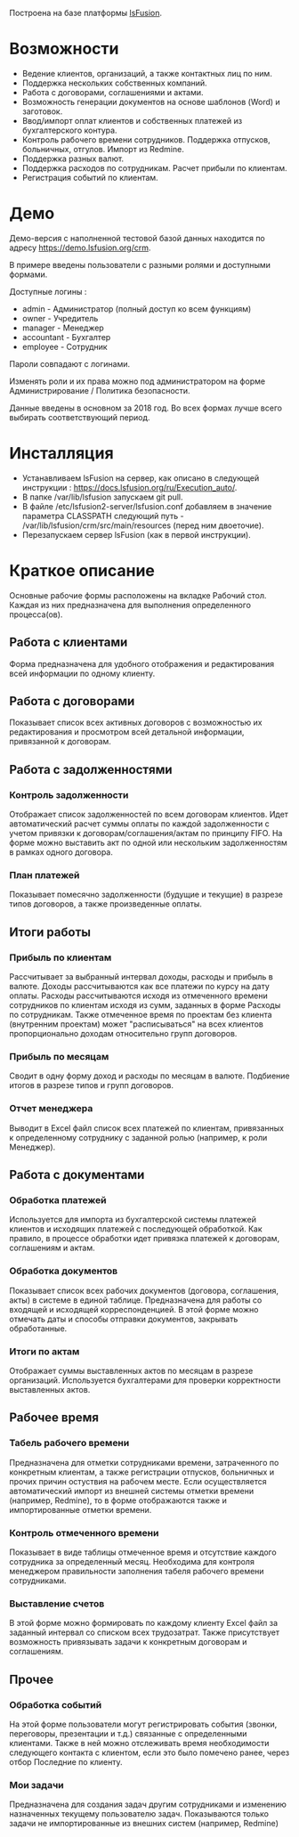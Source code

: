 Построена на базе платформы [lsFusion](https://github.com/lsfusion/platform).

# Возможности

* Ведение клиентов, организаций, а также контактных лиц по ним.
* Поддержка нескольких собственных компаний.
* Работа с договорами, соглашениями и актами.
* Возможность генерации документов на основе шаблонов (Word) и заготовок.
* Ввод/импорт оплат клиентов и собственных платежей из бухгалтерского контура.
* Контроль рабочего времени сотрудников. Поддержка отпусков, больничных, отгулов. Импорт из Redmine.
* Поддержка разных валют.
* Поддержка расходов по сотрудникам. Расчет прибыли по клиентам.
* Регистрация событий по клиентам.

# Демо

Демо-версия с наполненной тестовой базой данных находится по адресу https://demo.lsfusion.org/crm.

В примере введены пользователи с разными ролями и доступными формами.

Доступные логины :
* admin - Администратор (полный доступ ко всем функциям)
* owner - Учредитель
* manager - Менеджер
* accountant - Бухгалтер
* employee - Сотрудник

Пароли совпадают с логинами.

Изменять роли и их права можно под администратором на форме Администрирование / Политика безопасности.

Данные введены в основном за 2018 год. Во всех формах лучше всего выбирать соответствующий период.

# Инсталляция

* Устанавливаем lsFusion на сервер, как описано в следующей инструкции : https://docs.lsfusion.org/ru/Execution_auto/.
* В папке /var/lib/lsfusion запускаем git pull.
* В файле /etc/lsfusion2-server/lsfusion.conf добавляем в значение параметра CLASSPATH следующий путь - /var/lib/lsfusion/crm/src/main/resources (перед ним двоеточие).
* Перезапускаем сервер lsFusion (как в первой инструкции).

# Краткое описание

Основные рабочие формы расположены на вкладке Рабочий стол. Каждая из них предназначена для выполнения определенного процесса(ов).

## Работа с клиентами

Форма предназначена для удобного отображения и редактирования всей информации по одному клиенту. 

## Работа с договорами

Показывает список всех активных договоров с возможностью их редактирования и просмотром всей детальной информации, привязанной к договорам.

## Работа с задолженностями

### Контроль задолженности

Отображает список задолженностей по всем договорам клиентов. Идет автоматический расчет суммы оплаты по каждой задолженности с учетом привязки к договорам/соглашения/актам по принципу FIFO. На форме можно выставить акт по одной или нескольким задолженностям в рамках одного договора.

### План платежей

Показывает помесячно задолженности (будущие и текущие) в разрезе типов договоров, а также произведенные оплаты.

## Итоги работы

### Прибыль по клиентам

Рассчитывает за выбранный интервал доходы, расходы и прибыль в валюте. Доходы рассчитываются как все платежи по курсу на дату оплаты. Расходы рассчитываются исходя из отмеченного времени сотрудников по клиентам исходя из сумм, заданных в форме Расходы по сотрудникам. Также отмеченное время по проектам без клиента (внутренним проектам) может "расписываться" на всех клиентов пропорционально доходам относительно групп договоров.

### Прибыль по месяцам

Сводит в одну форму доход и расходы по месяцам в валюте. Подбиение итогов в разрезе типов и групп договоров.

### Отчет менеджера

Выводит в Excel файл список всех платежей по клиентам, привязанных к определенному сотруднику с заданной ролью (например, к роли Менеджер).

## Работа с документами

### Обработка платежей

Используется для импорта из бухгалтерской системы платежей клиентов и исходящих платежей с последующей обработкой. Как правило, в процессе обработки идет привязка платежей к договорам, соглашениям и актам.

### Обработка документов

Показывает список всех рабочих документов (договора, соглашения, акты) в системе в единой таблице. Предназначена для работы со входящей и исходящей корреспонденцией. В этой форме можно отмечать даты и способы отправки документов, закрывать обработанные.

### Итоги по актам

Отображает суммы выставленных актов по месяцам в разрезе организаций. Используется бухгалтерами для проверки корректности выставленных актов.

## Рабочее время

### Табель рабочего времени

Предназначена для отметки сотрудниками времени, затраченного по конкретным клиентам, а также регистрации отпусков, больничных и прочих причин остуствия на рабочем месте. Если осуществляется автоматический импорт из внешней системы отметки времени (например, Redmine), то в форме отображаются также и импортированные отметки времени.

### Контроль отмеченного времени

Показывает в виде таблицы отмеченное время и отсутствие каждого сотрудника за определенный месяц. Необходима для контроля менеджером правильности заполнения табеля рабочего времени сотрудниками.

### Выставление счетов

В этой форме можно формировать по каждому клиенту Excel файл за заданный интервал со списком всех трудозатрат. Также присутствует возможность привязывать задачи к конкретным договорам и соглашениям.

## Прочее

### Обработка событий

На этой форме пользователи могут регистрировать события (звонки, переговоры, презентации и т.д.) связанные с определенными клиентами. Также в ней можно отслеживать время необходимости следующего контакта с клиентом, если это было помечено ранее, через отбор Последние по клиенту.

### Мои задачи

Предназначена для создания задач другим сотрудниками и изменению назначенных текущему пользователю задач. Показываются только задачи не импортированные из внешних систем (например, Redmine)

